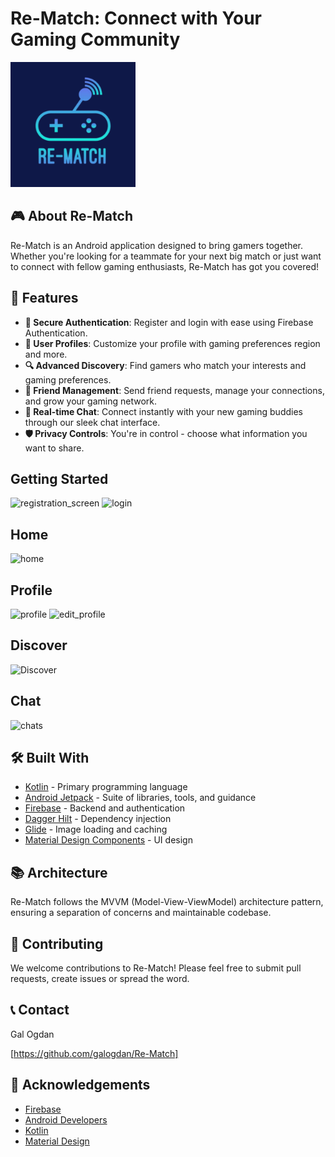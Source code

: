 # Re-Match: Connect with Your Gaming Community

<img src="app/src/main/ic_launcher-playstore.png" width="200" alt="Re-Match Logo">

## 🎮 About Re-Match

Re-Match is an Android application designed to bring gamers together. Whether you're looking for a teammate for your next big match or just want to connect with fellow gaming enthusiasts, Re-Match has got you covered!

## 🌟 Features

- **🔐 Secure Authentication**: Register and login with ease using Firebase Authentication.
- **👤 User Profiles**: Customize your profile with gaming preferences region and more.
- **🔍 Advanced Discovery**: Find gamers who match your interests and gaming preferences.
- **👫 Friend Management**: Send friend requests, manage your connections, and grow your gaming network.
- **💬 Real-time Chat**: Connect instantly with your new gaming buddies through our sleek chat interface.
- **🛡️ Privacy Controls**: You're in control - choose what information you want to share.

## Getting Started

![registration_screen](https://github.com/user-attachments/assets/98f8c3ab-8aee-4843-8f30-49b213b779bc)  ![login](https://github.com/user-attachments/assets/87f7c95b-3ad6-4387-925f-d17fc0455112)


## Home

![home](https://github.com/user-attachments/assets/6f2ddf55-9654-492c-bf4f-ab2da2c811b3)


## Profile

![profile](https://github.com/user-attachments/assets/baa2554c-f744-4d95-ab54-8ade6487283b)  ![edit_profile](https://github.com/user-attachments/assets/76580ee6-29b7-4255-b4b0-d7bed1e8e42d)


## Discover

![Discover](https://github.com/user-attachments/assets/93b52bb9-1388-4046-9f63-05b45a6e78ed)


## Chat

![chats](https://github.com/user-attachments/assets/ad4d693e-0866-49ac-a3cb-641989bed09e)

## 🛠️ Built With

- [Kotlin](https://kotlinlang.org/) - Primary programming language
- [Android Jetpack](https://developer.android.com/jetpack) - Suite of libraries, tools, and guidance
- [Firebase](https://firebase.google.com/) - Backend and authentication
- [Dagger Hilt](https://dagger.dev/hilt/) - Dependency injection
- [Glide](https://github.com/bumptech/glide) - Image loading and caching
- [Material Design Components](https://material.io/develop/android) - UI design

## 📚 Architecture

Re-Match follows the MVVM (Model-View-ViewModel) architecture pattern, ensuring a separation of concerns and maintainable codebase.

## 🤝 Contributing

We welcome contributions to Re-Match! Please feel free to submit pull requests, create issues or spread the word.


## 📞 Contact

Gal Ogdan 

[https://github.com/galogdan/Re-Match]

## 🙏 Acknowledgements

- [Firebase](https://firebase.google.com/)
- [Android Developers](https://developer.android.com/)
- [Kotlin](https://kotlinlang.org/)
- [Material Design](https://material.io/)

